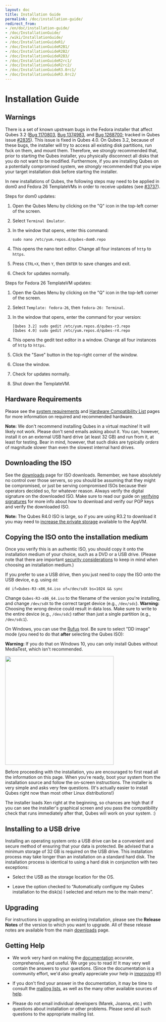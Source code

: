 ```yaml
---
layout: doc
title: Installation Guide
permalink: /doc/installation-guide/
redirect_from:
- /en/doc/installation-guide/
- /doc/InstallationGuide/
- /wiki/InstallationGuide/
- /doc/InstallationGuideR1/
- /doc/InstallationGuideR2B1/
- /doc/InstallationGuideR2B2/
- /doc/InstallationGuideR2B3/
- /doc/InstallationGuideR2rc1/
- /doc/InstallationGuideR2rc2/
- /doc/InstallationGuideR3.0rc1/
- /doc/InstallationGuideR3.0rc2/
---
```


Installation Guide
==================

Warnings
--------

There is a set of known upstream bugs in the Fedora installer that affect Qubes 3.2 ([Bug 1170803], [Bug 1374983], and [Bug 1268700]; tracked in Qubes issue [#2835]).
This issue is fixed in Qubes 4.0.
On Qubes 3.2, because of these bugs, the installer will try to access all existing disk partitions, run fsck on them, and mount them.
Therefore, we *strongly* recommended that, prior to starting the Qubes installer, you physically disconnect all disks that you do not want to be modified.
Furthermore, if you are installing Qubes on a potentially compromised system, we *strongly* recommended that you wipe your target installation disk before starting the installer.

In new installations of Qubes, the following steps may need to be applied in dom0 and Fedora 26 TemplateVMs in order to receive updates (see [#3737]).

Steps for dom0 updates:

1. Open the Qubes Menu by clicking on the "Q" icon in the top-left corner of the screen.
2. Select `Terminal Emulator`.
3. In the window that opens, enter this command:

       sudo nano /etc/yum.repos.d/qubes-dom0.repo

4. This opens the nano text editor. Change all four instances of `http` to `https`.
5. Press `CTRL+X`, then `Y`, then `ENTER` to save changes and exit.
6. Check for updates normally.

Steps for Fedora 26 TemplateVM updates:

1. Open the Qubes Menu by clicking on the "Q" icon in the top-left corner of the screen.
2. Select `Template: fedora-26`, then `fedora-26: Terminal`.
3. In the window that opens, enter the command for your version:

       [Qubes 3.2] sudo gedit /etc/yum.repos.d/qubes-r3.repo
       [Qubes 4.0] sudo gedit /etc/yum.repos.d/qubes-r4.repo

4. This opens the gedit text editor in a window. Change all four instances of `http` to `https`.
5. Click the "Save" button in the top-right corner of the window.
6. Close the window.
7. Check for updates normally.
8. Shut down the TemplateVM.


Hardware Requirements
---------------------

Please see the [system requirements] and [Hardware Compatibility List] pages for
more information on required and recommended hardware.

**Note:** We don't recommend installing Qubes in a virtual machine! It will
likely not work. Please don't send emails asking about it. You can, however,
install it on an external USB hard drive (at least 32 GB) and run from it,
at least for testing. Bear in mind, however, that such disks are typically
*orders* of magnitude slower than even the slowest internal hard drives.


Downloading the ISO
-------------------

See the [downloads] page for ISO downloads. Remember, we have absolutely
no control over those servers, so you should be assuming that they might be
compromised, or just be serving compromised ISOs because their operators decided
so, for whatever reason. Always verify the digital signature on the downloaded
ISO. Make sure to read our guide on [verifying signatures] for more info about
how to download and verify our PGP keys and verify the downloaded ISO.

**Note:** The Qubes R4.0 ISO is large, so if you are using R3.2 to download it you may need to [increase the private storage](/doc/resize-disk-image/#expand-disk-image-r32) available to the AppVM.

Copying the ISO onto the installation medium
--------------------------------------------

Once you verify this is an authentic ISO, you should copy it onto the
installation medium of your choice, such as a DVD or a USB drive. (Please note
that there are important [security considerations] to keep in mind when choosing
an installation medium.)

If you prefer to use a USB drive, then you just need to copy the ISO onto the
USB device, e.g. using `dd`:

    dd if=Qubes-R3-x86_64.iso of=/dev/sdX bs=1024 && sync

Change `Qubes-R3-x86_64.iso` to the filename of the version you're installing,
and change `/dev/sdX` to the correct target device (e.g., `/dev/sdc`).
**Warning:** Choosing the wrong device could result in data loss. Make sure to
write to the entire device (e.g., `/dev/sdc`) rather than just a single
partition (e.g., `/dev/sdc1`).

On Windows, you can use the [Rufus] tool. Be sure to select "DD image" mode (you
need to do that **after** selecting the Qubes ISO):

**Warning:** If you do that on Windows 10, you can only install Qubes without 
MediaTest, which isn't recommended. 

<img src="/attachment/wiki/InstallationGuide/rufus-main-boxed.png" height="350">

Before proceeding with the installation, you are encouraged to first read all
the information on this page. When you're ready, boot your system from the
installation source and follow the on-screen instructions. The installer is very
simple and asks very few questions. (It's actually easier to install Qubes right
now than most other Linux distributions!)

The installer loads Xen right at the beginning, so chances are high that if you
can see the installer's graphical screen and you pass the compatibility check that
runs immediately after that, Qubes will work on your system. :)


Installing to a USB drive
-------------------------

Installing an operating system onto a USB drive can be a convenient and secure
method of ensuring that your data is protected. Be advised that a minimum
storage of 32 GB is required on the USB drive. This installation process may
take longer than an installation on a standard hard disk. The installation
process is identical to using a hard disk in conjunction with two exceptions:

* Select the USB as the storage location for the OS. 

* Leave the option checked to “Automatically configure my Qubes installation to
the disk(s) I selected and return me to the main menu”.


Upgrading
---------

For instructions in upgrading an existing installation, please see the **Release
Notes** of the version to which you want to upgrade. All of these release notes
are available from the main [downloads] page.


Getting Help
------------

 * We work very hard on making the [documentation] accurate, comprehensive, and
   useful. We urge you to read it! It may very well contain the answers to your
   questions. (Since the documentation is a community effort, we'd also greatly
   appreciate your help in [improving] it!)

 * If you don't find your answer in the documentation, it may be time to consult
   the [mailing lists], as well as the many other available sources of [help].

 * Please do not email individual developers (Marek, Joanna, etc.) with
   questions about installation or other problems. Please send all such
   questions to the appropriate mailing list.


[Bug 1170803]: https://bugzilla.redhat.com/show_bug.cgi?id=1170803
[Bug 1374983]: https://bugzilla.redhat.com/show_bug.cgi?id=1374983
[Bug 1268700]: https://bugzilla.redhat.com/show_bug.cgi?id=1268700
[#2835]: https://github.com/QubesOS/qubes-issues/issues/2835
[#3737]: https://github.com/QubesOS/qubes-issues/issues/3737
[system requirements]: /doc/system-requirements/
[Hardware Compatibility List]: /hcl/
[live USB]: /doc/live-usb/
[downloads]: /downloads/
[verifying signatures]: /security/verifying-signatures/
[security considerations]: /doc/install-security/
[Rufus]: https://rufus.akeo.ie/
[documentation]: /doc/
[improving]: /doc/doc-guidelines/
[mailing lists]: /support/
[help]: /help/

